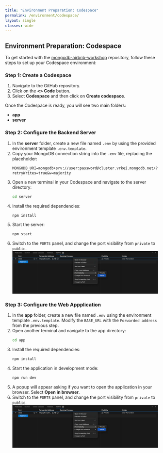 ```yaml
---
title: "Environment Preparation: Codespace"
permalink: /environment/codespace/
layout: single
classes: wide
---
```


## Environment Preparation: Codespace

To get started with the [mongodb-airbnb-workshop](https://github.com/simonegaiera/mongodb-airbnb-workshop) repository, follow these steps to set up your Codespace environment:

### Step 1: Create a Codespace
1. Navigate to the GitHub repository.
2. Click on the **<> Code** button.
3. Select **Codespace** and then click on **Create codespace**.

Once the Codespace is ready, you will see two main folders:

- **app**
- **server**

### Step 2: Configure the Backend Server
1. In the **server** folder, create a new file named `.env` by using the provided environment template `.env.template`.
2. Copy your MongoDB connection string into the `.env` file, replacing the placeholder:
   ```
   MONGODB_URI=mongodb+srv://user:password@cluster.vrkei.mongodb.net/?retryWrites=true&w=majority
   ```
3. Open a new terminal in your Codespace and navigate to the server directory:
   ```bash
   cd server
   ```
4. Install the required dependencies:
   ```bash
   npm install
   ```
5. Start the server:
   ```bash
   npm start
   ```
6. Switch to the `PORTS` panel, and change the port visibility from `private` to `public`.
![vscode-port-visibility](../../assets/images/vscode_port_visibility.png)

### Step 3: Configure the Web Appplication
1. In the **app** folder, create a new file named `.env` using the environment template `.env.template`. Modify the `BASE_URL` with the `Forwarded address` from the previous step.
2. Open another terminal and navigate to the app directory:
   ```bash
   cd app
   ```
3. Install the required dependencies:
   ```bash
   npm install
   ```
4. Start the application in development mode:
   ```bash
   npm run dev
   ```
5. A popup will appear asking if you want to open the application in your browser. Select **Open in browser**.
6. Switch to the `PORTS` panel, and change the port visibility from `private` to `public`.
![vscode-port-visibility](../../assets/images/vscode_port_visibility.png)
